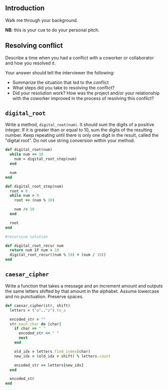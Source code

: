 ## Introduction 

Walk me through your background.

**NB**: this is your cue to do your personal pitch.

## Resolving conflict 

Describe a time when you had a conflict with a coworker or collaborator and how you resolved it.

Your answer should tell the interviewer the following:

 - Summarize the situation that led to the conflict 
 - What steps did you take to resolving the conflict?
 - Did your resolution work?  How was the project and/or your relationship with the coworker improved in the process of resolving this conflict?
 
## `digital_root`

Write a method, `digital_root(num)`. It should sum the digits of a
positive integer. If it is greater than or equal to 10, sum the digits of the
resulting number. Keep repeating until there is only one digit in the
result, called the "digital root". Do not use string conversion within
your method.

```ruby
def digital_root(num)
  while num >= 10
    num = digital_root_step(num)
  end

  num
end

def digital_root_step(num)
  root = 0
  while num > 0
    root += (num % 10)

    num /= 10
  end

  root
end

#recursive solution

def digital_root_recur num
  return num if num < 10
  digital_root_recur((num % 10) + (num / 10))
end

```

## `caesar_cipher`

Write a function that takes a message and an increment amount and
outputs the same letters shifted by that amount in the
alphabet. Assume lowercase and no punctuation. Preserve spaces.

```ruby
def caesar_cipher(str, shift)
  letters = ("a".."z").to_a

  encoded_str = ""
  str.each_char do |char|
    if char == " "
      encoded_str << " "
      next
    end

    old_idx = letters.find_index(char)
    new_idx = (old_idx + shift) % letters.count

    encoded_str << letters[new_idx]
  end

  encoded_str
end
```
